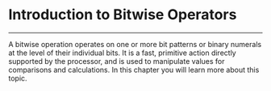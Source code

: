 # Introduction to Bitwise Operators
---

A bitwise operation operates on one or more bit patterns or binary numerals at the level of their individual bits. It is a fast, primitive action directly supported by the processor, and is used to manipulate values for comparisons and calculations.
In this chapter you will learn more about this topic.
